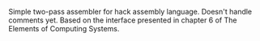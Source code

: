 Simple two-pass assembler for hack assembly language. Doesn't handle comments yet.
Based on the interface presented in chapter 6 of The Elements of Computing Systems.
